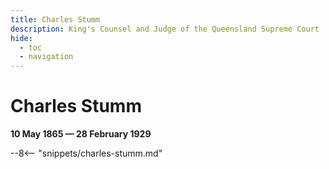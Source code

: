 ```yaml
---
title: Charles Stumm
description: King's Counsel and Judge of the Queensland Supreme Court
hide:
  - toc
  - navigation 
---
```


# Charles Stumm

**10 May 1865 — 28 February 1929**

--8<-- "snippets/charles-stumm.md"
